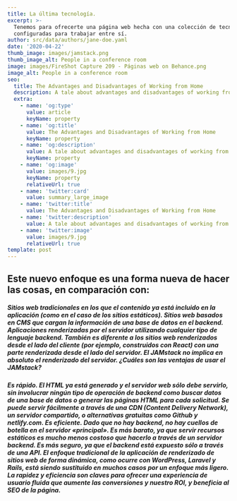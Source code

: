 ```yaml
---
title: La última tecnología.
excerpt: >-
  Tenemos para ofrecerte una página web hecha con una colección de tecnologías,
  configuradas para trabajar entre sí.
author: src/data/authors/jane-doe.yaml
date: '2020-04-22'
thumb_image: images/jamstack.png
thumb_image_alt: People in a conference room
image: images/FireShot Capture 209 - Páginas web on Behance.png
image_alt: People in a conference room
seo:
  title: The Advantages and Disadvantages of Working from Home
  description: A tale about advantages and disadvantages of working from home
  extra:
    - name: 'og:type'
      value: article
      keyName: property
    - name: 'og:title'
      value: The Advantages and Disadvantages of Working from Home
      keyName: property
    - name: 'og:description'
      value: A tale about advantages and disadvantages of working from home
      keyName: property
    - name: 'og:image'
      value: images/9.jpg
      keyName: property
      relativeUrl: true
    - name: 'twitter:card'
      value: summary_large_image
    - name: 'twitter:title'
      value: The Advantages and Disadvantages of Working from Home
    - name: 'twitter:description'
      value: A tale about advantages and disadvantages of working from home
    - name: 'twitter:image'
      value: images/9.jpg
      relativeUrl: true
template: post
---
```

## Este nuevo enfoque es una forma nueva de hacer las cosas, en comparación con:



##### Sitios web tradicionales en los que el contenido ya está incluido en la aplicación (como en el caso de los sitios estáticos).&#xD;&#xA;Sitios web basados en CMS que cargan la información de una base de datos en el backend.&#xD;&#xA;Aplicaciones renderizadas por el servidor utilizando cualquier tipo de lenguaje backend.&#xD;&#xA;También es diferente a los sitios web renderizados desde el lado del cliente (por ejemplo, construidos con React) con una parte renderizada desde el lado del servidor. El JAMstack no implica en absoluto el renderizado del servidor.&#xD;&#xA;¿Cuáles son las ventajas de usar el JAMstack?

##### Es rápido. El HTML ya está generado y el servidor web sólo debe servirlo, sin involucrar ningún tipo de operación de backend como buscar datos de una base de datos o generar las páginas HTML para cada solicitud. Se puede servir fácilmente a través de una CDN (Content Delivery Network), un servidor compartido, o alternativas gratuitas como Github y netlify.com.&#xD;&#xA;Es eficiente. Dado que no hay backend, no hay cuellos de botella en el servidor «principal».&#xD;&#xA;Es más barato, ya que servir recursos estáticos es mucho menos costoso que hacerlo a través de un servidor backend.&#xD;&#xA;Es más seguro, ya que el backend está expuesto sólo a través de una API.&#xD;&#xA;El enfoque tradicional de la aplicación de renderizado de sitios web de forma dinámica, como ocurre con WordPress, Laravel y Rails, está siendo sustituido en muchos casos por un enfoque más ligero.&#xD;&#xA;La rapidez y eficiencia son claves para ofrecer una experiencia de usuario fluida que aumente las conversiones y nuestro ROI, y beneficia al SEO de la página.
